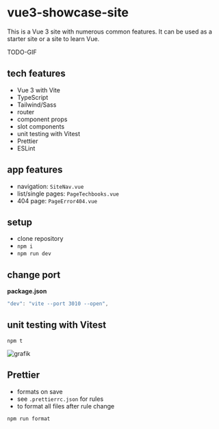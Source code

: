 # vue3-showcase-site

This is a Vue 3 site with numerous common features. It can be used as a starter site or a site to learn Vue. 

TODO-GIF

## tech features

- Vue 3 with Vite
- TypeScript
- Tailwind/Sass
- router
- component props
- slot components
- unit testing with Vitest
- Prettier
- ESLint

## app features

- navigation: `SiteNav.vue`
- list/single pages: `PageTechbooks.vue`
- 404 page: `PageError404.vue`

## setup

- clone repository
- `npm i`
- `npm run dev`

## change port

**package.json**

```ts
"dev": "vite --port 3010 --open",
```


## unit testing with Vitest

```
npm t
```

![grafik](https://github.com/edwardtanguay/vue3-showcase-site/assets/446574/476bc544-eec3-47e8-8533-550f60fdfb04)

## Prettier

- formats on save
- see `.prettierrc.json` for rules
- to format all files after rule change

```
npm run format
```

